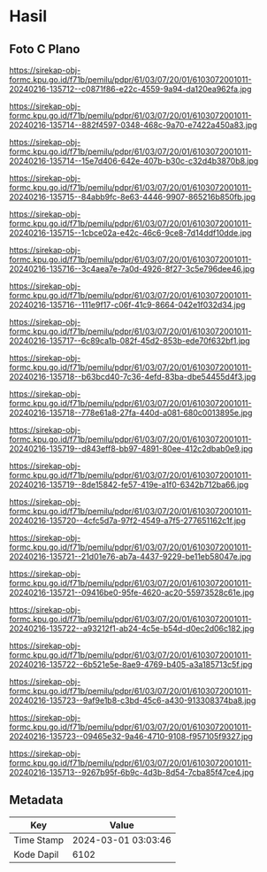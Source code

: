 # Hasil

## Foto C Plano

https://sirekap-obj-formc.kpu.go.id/f71b/pemilu/pdpr/61/03/07/20/01/6103072001011-20240216-135712--c0871f86-e22c-4559-9a94-da120ea962fa.jpg

https://sirekap-obj-formc.kpu.go.id/f71b/pemilu/pdpr/61/03/07/20/01/6103072001011-20240216-135714--882f4597-0348-468c-9a70-e7422a450a83.jpg

https://sirekap-obj-formc.kpu.go.id/f71b/pemilu/pdpr/61/03/07/20/01/6103072001011-20240216-135714--15e7d406-642e-407b-b30c-c32d4b3870b8.jpg

https://sirekap-obj-formc.kpu.go.id/f71b/pemilu/pdpr/61/03/07/20/01/6103072001011-20240216-135715--84abb9fc-8e63-4446-9907-865216b850fb.jpg

https://sirekap-obj-formc.kpu.go.id/f71b/pemilu/pdpr/61/03/07/20/01/6103072001011-20240216-135715--1cbce02a-e42c-46c6-9ce8-7d14ddf10dde.jpg

https://sirekap-obj-formc.kpu.go.id/f71b/pemilu/pdpr/61/03/07/20/01/6103072001011-20240216-135716--3c4aea7e-7a0d-4926-8f27-3c5e796dee46.jpg

https://sirekap-obj-formc.kpu.go.id/f71b/pemilu/pdpr/61/03/07/20/01/6103072001011-20240216-135716--111e9f17-c06f-41c9-8664-042e1f032d34.jpg

https://sirekap-obj-formc.kpu.go.id/f71b/pemilu/pdpr/61/03/07/20/01/6103072001011-20240216-135717--6c89ca1b-082f-45d2-853b-ede70f632bf1.jpg

https://sirekap-obj-formc.kpu.go.id/f71b/pemilu/pdpr/61/03/07/20/01/6103072001011-20240216-135718--b63bcd40-7c36-4efd-83ba-dbe54455d4f3.jpg

https://sirekap-obj-formc.kpu.go.id/f71b/pemilu/pdpr/61/03/07/20/01/6103072001011-20240216-135718--778e61a8-27fa-440d-a081-680c0013895e.jpg

https://sirekap-obj-formc.kpu.go.id/f71b/pemilu/pdpr/61/03/07/20/01/6103072001011-20240216-135719--d843eff8-bb97-4891-80ee-412c2dbab0e9.jpg

https://sirekap-obj-formc.kpu.go.id/f71b/pemilu/pdpr/61/03/07/20/01/6103072001011-20240216-135719--8de15842-fe57-419e-a1f0-6342b712ba66.jpg

https://sirekap-obj-formc.kpu.go.id/f71b/pemilu/pdpr/61/03/07/20/01/6103072001011-20240216-135720--4cfc5d7a-97f2-4549-a7f5-277651162c1f.jpg

https://sirekap-obj-formc.kpu.go.id/f71b/pemilu/pdpr/61/03/07/20/01/6103072001011-20240216-135721--21d01e76-ab7a-4437-9229-be11eb58047e.jpg

https://sirekap-obj-formc.kpu.go.id/f71b/pemilu/pdpr/61/03/07/20/01/6103072001011-20240216-135721--09416be0-95fe-4620-ac20-55973528c61e.jpg

https://sirekap-obj-formc.kpu.go.id/f71b/pemilu/pdpr/61/03/07/20/01/6103072001011-20240216-135722--a93212f1-ab24-4c5e-b54d-d0ec2d06c182.jpg

https://sirekap-obj-formc.kpu.go.id/f71b/pemilu/pdpr/61/03/07/20/01/6103072001011-20240216-135722--6b521e5e-8ae9-4769-b405-a3a185713c5f.jpg

https://sirekap-obj-formc.kpu.go.id/f71b/pemilu/pdpr/61/03/07/20/01/6103072001011-20240216-135723--9af9e1b8-c3bd-45c6-a430-913308374ba8.jpg

https://sirekap-obj-formc.kpu.go.id/f71b/pemilu/pdpr/61/03/07/20/01/6103072001011-20240216-135723--09465e32-9a46-4710-9108-f957105f9327.jpg

https://sirekap-obj-formc.kpu.go.id/f71b/pemilu/pdpr/61/03/07/20/01/6103072001011-20240216-135713--9267b95f-6b9c-4d3b-8d54-7cba85f47ce4.jpg


## Metadata

| Key        | Value               |
| ---------- | ------------------- |
| Time Stamp | 2024-03-01 03:03:46 |
| Kode Dapil | 6102                |



